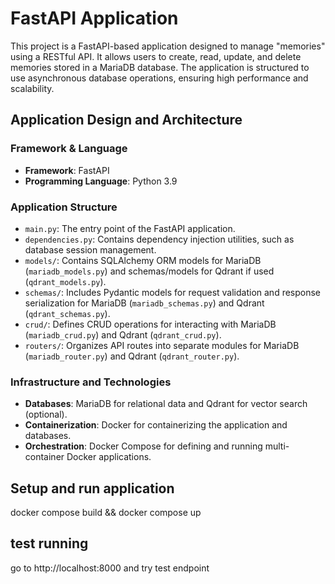 # FastAPI Application


This project is a FastAPI-based application designed to manage "memories" using a RESTful API. It allows users to create, read, update, and delete memories stored in a MariaDB database. The application is structured to use asynchronous database operations, ensuring high performance and scalability.

## Application Design and Architecture

### Framework & Language

- **Framework**: FastAPI
- **Programming Language**: Python 3.9

### Application Structure

- `main.py`: The entry point of the FastAPI application.
- `dependencies.py`: Contains dependency injection utilities, such as database session management.
- `models/`: Contains SQLAlchemy ORM models for MariaDB (`mariadb_models.py`) and schemas/models for Qdrant if used (`qdrant_models.py`).
- `schemas/`: Includes Pydantic models for request validation and response serialization for MariaDB (`mariadb_schemas.py`) and Qdrant (`qdrant_schemas.py`).
- `crud/`: Defines CRUD operations for interacting with MariaDB (`mariadb_crud.py`) and Qdrant (`qdrant_crud.py`).
- `routers/`: Organizes API routes into separate modules for MariaDB (`mariadb_router.py`) and Qdrant (`qdrant_router.py`).

### Infrastructure and Technologies

- **Databases**: MariaDB for relational data and Qdrant for vector search (optional).
- **Containerization**: Docker for containerizing the application and databases.
- **Orchestration**: Docker Compose for defining and running multi-container Docker applications.


## Setup and run application 
docker compose build && docker compose up

## test running 

go to http://localhost:8000 and try test endpoint 